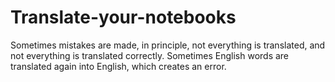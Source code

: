 # Translate-your-notebooks

Sometimes mistakes are made, in principle, not everything is translated, and not everything is translated correctly. Sometimes English words are translated again into English, which creates an error.
